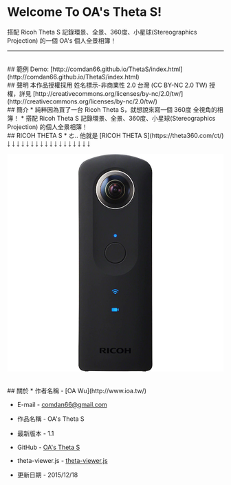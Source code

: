 # Welcome To OA's Theta S!
搭配 Ricoh Theta S 記錄環景、全景、360度、小星球(Stereographics Projection) 的一個 OA's 個人全景相簿！

---
<br/>
## 範例
Demo: [http://comdan66.github.io/ThetaS/index.html](http://comdan66.github.io/ThetaS/index.html)

<br/>
## 聲明
本作品授權採用 姓名標示-非商業性 2.0 台灣 (CC BY-NC 2.0 TW) 授權，詳見 [http://creativecommons.org/licenses/by-nc/2.0/tw/](http://creativecommons.org/licenses/by-nc/2.0/tw/)


<br/>
## 簡介
* 純粹因為買了一台 Ricoh Theta S，就想說來寫一個 360度 全視角的相簿！
* 搭配 Ricoh Theta S 記錄環景、全景、360度、小星球(Stereographics Projection) 的個人全景相簿！

<br/>
## RICOH THETA S
* ㄜ.. 他就是 [RICOH THETA S](https://theta360.com/ct/)  
￬ ￬ ￬ ￬ ￬ ￬ ￬ ￬ ￬ ￬ ￬ ￬ ￬ ￬ ￬ ￬ ￬ ￬   

[![OA's Theta S 全景相簿](img/readme/ricoh.jpg)](https://theta360.com/ct/)

<br/>
## 關於
* 作者名稱 - [OA Wu](http://www.ioa.tw/)

* E-mail - <comdan66@gmail.com>

* 作品名稱 - OA's Theta S

* 最新版本 - 1.1

* GitHub - [OA's Theta S](https://github.com/comdan66/ThetaS)

* theta-viewer.js - [theta-viewer.js](https://github.com/shokai/theta-viewer.js)


* 更新日期 - 2015/12/18